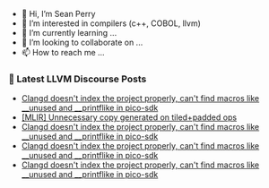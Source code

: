 - 👋 Hi, I’m Sean Perry
- 👀 I’m interested in compilers (c++, COBOL, llvm)
- 🌱 I’m currently learning ...
- 💞️ I’m looking to collaborate on ...
- 📫 How to reach me ...

<!---
s66perry/s66perry is a ✨ special ✨ repository because its `README.md` (this file) appears on your GitHub profile.
You can click the Preview link to take a look at your changes.
--->
### 📕 Latest LLVM Discourse Posts

<!-- DISCOURSE-LLVM:START -->
- [Clangd doesn&#39;t index the project properly, can&#39;t find macros like __unused and __printflike in pico-sdk](https://discourse.llvm.org/t/clangd-doesnt-index-the-project-properly-cant-find-macros-like-unused-and-printflike-in-pico-sdk/80889#post_4)
- [[MLIR] Unnecessary copy generated on tiled+padded ops](https://discourse.llvm.org/t/mlir-unnecessary-copy-generated-on-tiled-padded-ops/80875#post_3)
- [Clangd doesn&#39;t index the project properly, can&#39;t find macros like __unused and __printflike in pico-sdk](https://discourse.llvm.org/t/clangd-doesnt-index-the-project-properly-cant-find-macros-like-unused-and-printflike-in-pico-sdk/80889#post_3)
- [Clangd doesn&#39;t index the project properly, can&#39;t find macros like __unused and __printflike in pico-sdk](https://discourse.llvm.org/t/clangd-doesnt-index-the-project-properly-cant-find-macros-like-unused-and-printflike-in-pico-sdk/80889#post_2)
- [Clangd doesn&#39;t index the project properly, can&#39;t find macros like __unused and __printflike in pico-sdk](https://discourse.llvm.org/t/clangd-doesnt-index-the-project-properly-cant-find-macros-like-unused-and-printflike-in-pico-sdk/80889#post_1)
<!-- DISCOURSE-LLVM:END -->

